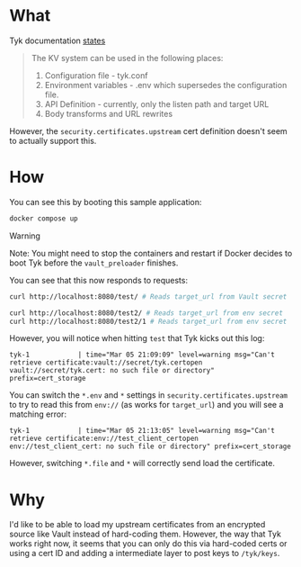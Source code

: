 # What

Tyk documentation [states](https://tyk.io/docs/tyk-configuration-reference/kv-store/#usage-information) 
> The KV system can be used in the following places:
>
> 1.   Configuration file - tyk.conf
> 2.   Environment variables - .env which supersedes the configuration file.
> 3.   API Definition - currently, only the listen path and target URL
> 4.   Body transforms and URL rewrites

However, the `security.certificates.upstream` cert definition doesn't seem to actually support this.

# How
You can see this by booting this sample application:
```bash
docker compose up
```
> [!WARNING]  
> Note: You might need to stop the containers and restart if Docker decides to boot Tyk before the `vault_preloader` finishes.

You can see that this now responds to requests:
```bash
curl http://localhost:8080/test/ # Reads target_url from Vault secret

curl http://localhost:8080/test2/ # Reads target_url from env secret
curl http://localhost:8080/test2/1 # Reads target_url from env secret
```

However, you will notice when hitting `test` that Tyk kicks out this log: 
```
tyk-1            | time="Mar 05 21:09:09" level=warning msg="Can't retrieve certificate:vault://secret/tyk.certopen vault://secret/tyk.cert: no such file or directory" prefix=cert_storage
```

You can switch the `*.env` and `*` settings in `security.certificates.upstream` to try to read this from `env://` (as works for `target_url`) and you will see a matching error:
```
tyk-1            | time="Mar 05 21:13:05" level=warning msg="Can't retrieve certificate:env://test_client_certopen env://test_client_cert: no such file or directory" prefix=cert_storage
```

However, switching `*.file` and `*` will correctly send load the certificate.


# Why
I'd like to be able to load my upstream certificates from an encrypted source like Vault instead of hard-coding them.
However, the way that Tyk works right now, it seems that you can only do this via hard-coded certs or using a cert ID
and adding a intermediate layer to post keys to `/tyk/keys`.